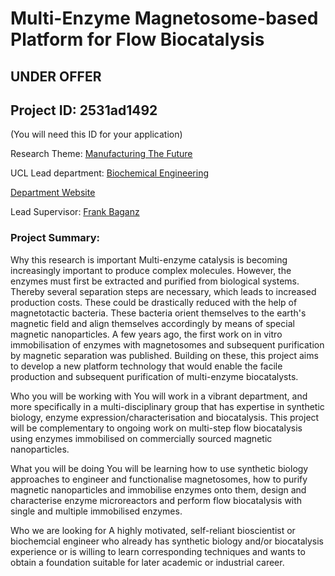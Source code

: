 # Multi-Enzyme Magnetosome-based Platform for Flow Biocatalysis

## **UNDER OFFER**

## Project ID: **2531ad1492**
(You will need this ID for your application)

Research Theme: [Manufacturing The Future](../themes/manufacturing-the-future.md)

UCL Lead department: [Biochemical Engineering](../departments/biochemical-engineering.md)

[Department Website](https://www.ucl.ac.uk/biochemical-engineering)

Lead Supervisor: [Frank Baganz](https://profiles.ucl.ac.uk/9020)

### Project Summary:

Why this research is important
Multi-enzyme catalysis is becoming increasingly important to produce complex molecules. However, the enzymes must first be extracted and purified from biological systems. Thereby several separation steps are necessary, which leads to increased production costs. These could be drastically reduced with the help of magnetotactic bacteria. These bacteria orient themselves to the earth's magnetic field and align themselves accordingly by means of special magnetic nanoparticles. A few years ago, the first work on in vitro immobilisation of enzymes with magnetosomes and subsequent purification by magnetic separation was published. Building on these, this project aims to develop a new platform technology that would enable the facile production and subsequent purification of multi-enzyme biocatalysts.

Who you will be working with
You will work in a vibrant department, and more specifically in a multi-disciplinary group that has expertise in synthetic biology, enzyme expression/characterisation and biocatalysis.  This project will be complementary to ongoing work on multi-step flow biocatalysis using enzymes immobilised on commercially sourced magnetic nanoparticles. 

What you will be doing
You will be learning how to use synthetic biology approaches to engineer and functionalise magnetosomes, how to purify magnetic nanoparticles and immobilise enzymes onto them, design and characterise enzyme microreactors and perform flow biocatalysis with single and multiple immobilised enzymes.  

Who we are looking for
A highly motivated, self-reliant bioscientist or biochemcial engineer who already has synthetic biology and/or biocatalysis experience or is willing to learn corresponding techniques and wants to obtain a foundation suitable for later academic or industrial career.
